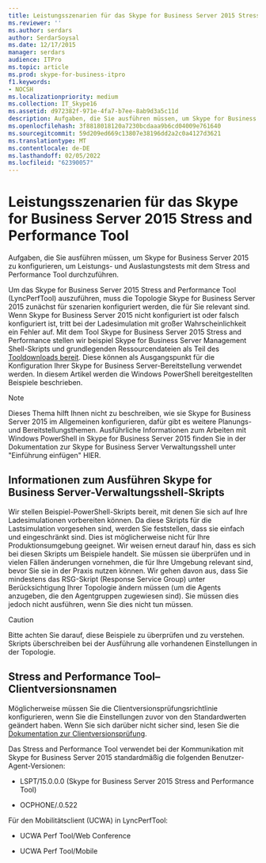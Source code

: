 ```yaml
---
title: Leistungsszenarien für das Skype for Business Server 2015 Stress and Performance Tool
ms.reviewer: ''
ms.author: serdars
author: SerdarSoysal
ms.date: 12/17/2015
manager: serdars
audience: ITPro
ms.topic: article
ms.prod: skype-for-business-itpro
f1.keywords:
- NOCSH
ms.localizationpriority: medium
ms.collection: IT_Skype16
ms.assetid: d972382f-971e-4fa7-b7ee-8ab9d3a5c11d
description: Aufgaben, die Sie ausführen müssen, um Skype for Business Server 2015 zu konfigurieren, um Leistungs- und Auslastungstests mit dem Stress and Performance Tool durchzuführen.
ms.openlocfilehash: 3f8818018120a7230bcdaaa9b6cd04009e761640
ms.sourcegitcommit: 59d209ed669c13807e38196dd2a2c0a4127d3621
ms.translationtype: MT
ms.contentlocale: de-DE
ms.lasthandoff: 02/05/2022
ms.locfileid: "62390057"
---
```

# <a name="performance-scenarios-for-the-skype-for-business-server-2015-stress-and-performance-tool"></a>Leistungsszenarien für das Skype for Business Server 2015 Stress and Performance Tool
 
Aufgaben, die Sie ausführen müssen, um Skype for Business Server 2015 zu konfigurieren, um Leistungs- und Auslastungstests mit dem Stress and Performance Tool durchzuführen.
  
Um das Skype for Business Server 2015 Stress and Performance Tool (LyncPerfTool) auszuführen, muss die Topologie Skype for Business Server 2015 zunächst für szenarien konfiguriert werden, die für Sie relevant sind. Wenn Skype for Business Server 2015 nicht konfiguriert ist oder falsch konfiguriert ist, tritt bei der Ladesimulation mit großer Wahrscheinlichkeit ein Fehler auf. Mit dem Tool Skype for Business Server 2015 Stress and Performance stellen wir beispiel Skype for Business Server Management Shell-Skripts und grundlegenden Ressourcendateien als Teil des [Tooldownloads bereit](https://www.microsoft.com/download/details.aspx?id=50367). Diese können als Ausgangspunkt für die Konfiguration Ihrer Skype for Business Server-Bereitstellung verwendet werden. In diesem Artikel werden die Windows PowerShell bereitgestellten Beispiele beschrieben.
  
> [!NOTE]
> Dieses Thema hilft Ihnen nicht zu beschreiben, wie sie Skype for Business Server 2015 im Allgemeinen konfigurieren, dafür gibt es weitere Planungs- und Bereitstellungsthemen. Ausführliche Informationen zum Arbeiten mit Windows PowerShell in Skype for Business Server 2015 finden Sie in der Dokumentation zur Skype for Business Server Verwaltungsshell unter "Einführung einfügen" HIER. 
  
## <a name="about-running-skype-for-business-server-management-shell-scripts"></a>Informationen zum Ausführen Skype for Business Server-Verwaltungsshell-Skripts

Wir stellen Beispiel-PowerShell-Skripts bereit, mit denen Sie sich auf Ihre Ladesimulationen vorbereiten können. Da diese Skripts für die Lastsimulation vorgesehen sind, werden Sie feststellen, dass sie einfach und eingeschränkt sind. Dies ist möglicherweise nicht für Ihre Produktionsumgebung geeignet. Wir weisen erneut darauf hin, dass es sich bei diesen Skripts um Beispiele handelt. Sie müssen sie überprüfen und in vielen Fällen änderungen vornehmen, die für Ihre Umgebung relevant sind, bevor Sie sie in der Praxis nutzen können. Wir gehen davon aus, dass Sie mindestens das RSG-Skript (Response Service Group) unter Berücksichtigung Ihrer Topologie ändern müssen (um die Agents anzugeben, die den Agentgruppen zugewiesen sind). Sie müssen dies jedoch nicht ausführen, wenn Sie dies nicht tun müssen.
  
> [!CAUTION]
> Bitte achten Sie darauf, diese Beispiele zu überprüfen und zu verstehen. Skripts überschreiben bei der Ausführung alle vorhandenen Einstellungen in der Topologie. 
  
## <a name="stress-and-performance-tool-client-version-names"></a>Stress and Performance Tool– Clientversionsnamen

Möglicherweise müssen Sie die Clientversionsprüfungsrichtlinie konfigurieren, wenn Sie die Einstellungen zuvor von den Standardwerten geändert haben. Wenn Sie sich darüber nicht sicher sind, lesen Sie die [Dokumentation zur Clientversionsprüfung](/previous-versions/office/lync-server-2013/lync-server-2013-view-client-version-policy-rules).
  
Das Stress and Performance Tool verwendet bei der Kommunikation mit Skype for Business Server 2015 standardmäßig die folgenden Benutzer-Agent-Versionen:
  
- LSPT/15.0.0.0 (Skype for Business Server 2015 Stress and Performance Tool)
    
- OCPHONE/.0.522
    
Für den Mobilitätsclient (UCWA) in LyncPerfTool:
  
- UCWA Perf Tool/Web Conference
    
- UCWA Perf Tool/Mobile
